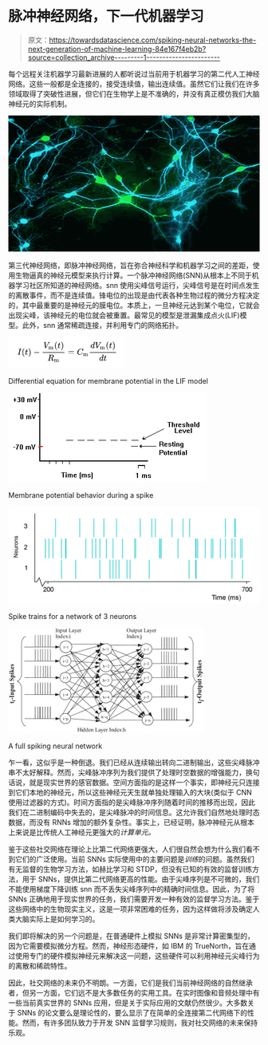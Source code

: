 # 脉冲神经网络，下一代机器学习

> 原文：<https://towardsdatascience.com/spiking-neural-networks-the-next-generation-of-machine-learning-84e167f4eb2b?source=collection_archive---------1----------------------->

每个远程关注机器学习最新进展的人都听说过当前用于机器学习的第二代人工神经网络。这些一般都是全连接的，接受连续值，输出连续值。虽然它们让我们在许多领域取得了突破性进展，但它们在生物学上是不准确的，并没有真正模仿我们大脑神经元的实际机制。

![](img/48c1bced8cadd76d8594cecf4958ce7a.png)

第三代神经网络，即脉冲神经网络，旨在弥合神经科学和机器学习之间的差距，使用生物逼真的神经元模型来执行计算。一个脉冲神经网络(SNN)从根本上不同于机器学习社区所知道的神经网络。snn 使用尖峰信号运行，尖峰信号是在时间点发生的离散事件，而不是连续值。锋电位的出现是由代表各种生物过程的微分方程决定的，其中最重要的是神经元的膜电位。本质上，一旦神经元达到某个电位，它就会出现尖峰，该神经元的电位就会被重置。最常见的模型是泄漏集成点火(LIF)模型。此外，snn 通常稀疏连接，并利用专门的网络拓扑。

![](img/d066c89de4b0fa8ae704af9425825ef7.png)

Differential equation for membrane potential in the LIF model

![](img/f4f905207487ec401a014abb5551708c.png)

Membrane potential behavior during a spike

![](img/b149abfba33ff4d9885a3c06c6bf6563.png)

Spike trains for a network of 3 neurons

![](img/aa1f2fcf3cd223e6c63b2a00d3d9f82f.png)

A full spiking neural network

乍一看，这似乎是一种倒退。我们已经从连续输出转向二进制输出，这些尖峰脉冲串不太好解释。然而，尖峰脉冲序列为我们提供了处理时空数据的增强能力，换句话说，就是现实世界的感官数据。空间方面指的是这样一个事实，即神经元只连接到它们本地的神经元，所以这些神经元天生就单独处理输入的大块(类似于 CNN 使用过滤器的方式)。时间方面指的是尖峰脉冲序列随着时间的推移而出现，因此我们在二进制编码中失去的，是尖峰脉冲的时间信息。这允许我们自然地处理时态数据，而没有 RNNs 增加的额外复杂性。事实上，已经证明，脉冲神经元从根本上来说是比传统人工神经元更强大的*计算单元。*

鉴于这些社交网络在理论上比第二代网络更强大，人们很自然会想为什么我们看不到它们的广泛使用。当前 SNNs 实际使用中的主要问题是*训练*的问题。虽然我们有无监督的生物学习方法，如赫比学习和 STDP，但没有已知的有效的监督训练方法，用于 SNNs，提供比第二代网络更高的性能。由于尖峰序列是不可微的，我们不能使用梯度下降训练 snn 而不丢失尖峰序列中的精确时间信息。因此，为了将 SNNs 正确地用于现实世界的任务，我们需要开发一种有效的监督学习方法。鉴于这些网络中的生物现实主义，这是一项非常困难的任务，因为这样做将涉及确定人类大脑实际上是如何学习的。

我们即将解决的另一个问题是，在普通硬件上模拟 SNNs 是非常计算密集型的，因为它需要模拟微分方程。然而，神经形态硬件，如 IBM 的 TrueNorth，旨在通过使用专门的硬件模拟神经元来解决这一问题，这些硬件可以利用神经元尖峰行为的离散和稀疏特性。

因此，社交网络的未来仍不明朗。一方面，它们是我们当前神经网络的自然继承者，但另一方面，它们远不是大多数任务的实用工具。在实时图像和音频处理中有一些当前真实世界的 SNNs 应用，但是关于实际应用的文献仍然很少。大多数关于 SNNs 的论文要么是理论性的，要么显示了在简单的全连接第二代网络下的性能。然而，有许多团队致力于开发 SNN 监督学习规则，我对社交网络的未来保持乐观。